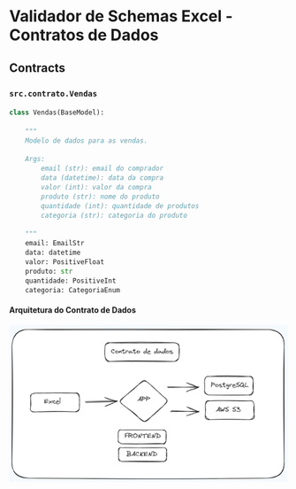 # Validador de Schemas Excel - Contratos de Dados

## Contracts
### `src.contrato.Vendas`
```python
class Vendas(BaseModel):

    """
    Modelo de dados para as vendas.

    Args:
        email (str): email do comprador
        data (datetime): data da compra
        valor (int): valor da compra
        produto (str): nome do produto
        quantidade (int): quantidade de produtos
        categoria (str): categoria do produto

    """
    email: EmailStr
    data: datetime
    valor: PositiveFloat
    produto: str
    quantidade: PositiveInt
    categoria: CategoriaEnum
```

#### Arquitetura do Contrato de Dados
![Contrato](imgs/data_contract_architecture.png)
